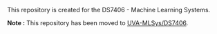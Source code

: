This repository is created for the DS7406 - Machine Learning Systems. 

**Note :** This repository has been moved to [UVA-MLSys/DS7406](https://github.com/UVA-MLSys/DS7406). 
